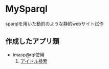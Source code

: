 # MySparql
sparqlを用いた動的のような静的webサイト試作
## 作成したアプリ類
- imasp@rql使用  
  1. [アイドル検索](https://hagiayato.github.io/MySparql/imasparql/idolsearch/)
